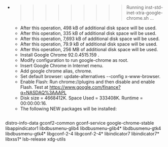 * >>>>>>>>> Running inst-std-inet-xtra-google-chrome.sh ...
  * After this operation, 498 kB of additional disk space will be used.
  * After this operation, 335 kB of additional disk space will be used.
  * After this operation, 7,693 kB of additional disk space will be used.
  * After this operation, 79.9 kB of additional disk space will be used.
  * After this operation, 256 MB of additional disk space will be used.
  * Install Google Chrome 92.0.4515.159 .
  * Modify configuration to run google-chrome as root.
  * Insert Google Chrome in Internet menu.
  * Add google chrome alias, chrome.
  * Set default browser: update-alternatives --config x-www-browser.
  * Enable Flash: Run chrome://plugins and then disable and enable Flash. Test at https://www.google.com/finance?q=NASDAQ%3AAAPL
  * Disk size = 4668412K. Space Used = 333408K. Runtime = 00:00:00:16.
  * The following NEW packages will be installed:
  ```bash
distro-info-data gconf2-common gconf-service google-chrome-stable libappindicator1
libdbusmenu-glib4 libdbusmenu-glib4* libdbusmenu-gtk4 libdbusmenu-gtk4* libgconf-2-4
libgconf-2-4* libindicator7 libindicator7* libxss1* lsb-release
xdg-utils
  ```
